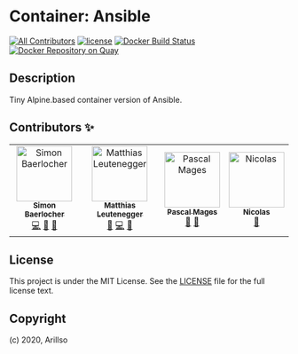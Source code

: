 # Container: Ansible

[![All Contributors](https://img.shields.io/badge/all_contributors-4-orange.svg?style=flat-square)](#contributors-) [![license](https://img.shields.io/github/license/mashape/apistatus.svg?style=popout-square)](licence) [![Docker Build Status](https://img.shields.io/docker/build/arillso/ansible)](gub) [![Docker Repository on Quay](https://quay.io/repository/arillso/ansible/status 'Docker Repository on Quay')](https://quay.io/repository/arillso/ansible)

## Description

Tiny Alpine.based container version of Ansible.

## Contributors ✨

<!-- ALL-CONTRIBUTORS-LIST:START - Do not remove or modify this section -->
<!-- prettier-ignore-start -->
<!-- markdownlint-disable -->
<table>
  <tr>
    <td align="center"><a href="https://sbaerlocher.ch"><img src="https://avatars1.githubusercontent.com/u/4160387?v=4" width="100px;" alt="Simon Baerlocher"/><br /><sub><b>Simon Baerlocher</b></sub></a><br /><a href="https://github.com/arillso/docker.ansible/commits?author=sbaerlocher" title="Code">💻</a> <a href="#ideas-sbaerlocher" title="Ideas, Planning, & Feedback">🤔</a> <a href="https://github.com/arillso/docker.ansible/commits?author=sbaerlocher" title="Documentation">📖</a></td>
    <td align="center"><a href="https://github.com/mleutenegger"><img src="https://avatars2.githubusercontent.com/u/1339379?v=4" width="100px;" alt="Matthias Leutenegger"/><br /><sub><b>Matthias Leutenegger</b></sub></a><br /><a href="#review-mleutenegger" title="Reviewed Pull Requests">👀</a> <a href="https://github.com/arillso/docker.ansible/commits?author=mleutenegger" title="Code">💻</a> <a href="#ideas-mleutenegger" title="Ideas, Planning, & Feedback">🤔</a></td>
    <td align="center"><a href="http://www.itigo.ch"><img src="https://avatars0.githubusercontent.com/u/1763127?v=4" width="100px;" alt="Pascal Mages"/><br /><sub><b>Pascal Mages</b></sub></a><br /><a href="#review-FreeMinded" title="Reviewed Pull Requests">👀</a> <a href="https://github.com/arillso/docker.ansible/commits?author=FreeMinded" title="Documentation">📖</a></td>
    <td align="center"><a href="https://github.com/ndum"><img src="https://avatars1.githubusercontent.com/u/18392323?v=4" width="100px;" alt="Nicolas"/><br /><sub><b>Nicolas</b></sub></a><br /><a href="#review-ndum" title="Reviewed Pull Requests">👀</a></td>
  </tr>
</table>

<!-- markdownlint-enable -->
<!-- prettier-ignore-end -->
<!-- ALL-CONTRIBUTORS-LIST:END -->

## License

<!-- markdownlint-disable -->

This project is under the MIT License. See the [LICENSE](licence) file for the full license text.

<!-- markdownlint-enable -->

## Copyright

(c) 2020, Arillso
